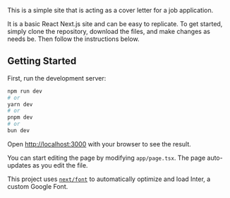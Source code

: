 
This is a simple site that is acting as a cover letter for a job application.

It is a basic React Next.js site and can be easy to replicate. To get started, simply clone the repository, download the files, and make changes as needs be. Then follow the instructions below.

## Getting Started

First, run the development server:

```bash
npm run dev
# or
yarn dev
# or
pnpm dev
# or
bun dev
```

Open [http://localhost:3000](http://localhost:3000) with your browser to see the result.

You can start editing the page by modifying `app/page.tsx`. The page auto-updates as you edit the file.

This project uses [`next/font`](https://nextjs.org/docs/basic-features/font-optimization) to automatically optimize and load Inter, a custom Google Font.

